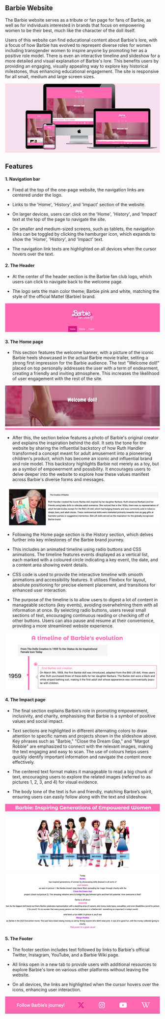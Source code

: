 ## Barbie Website

The Barbie website serves as a tribute or fan page for fans of Barbie, as well as for individuals interested in brands that focus on empowering women to be their best, much like the character of the doll itself.

Users of this website can find educational content about Barbie's lore, with a focus of how Barbie has evolved to represent diverse roles for women including transgender women to inspire anyone by promoting her as a positive role model. There is even an interactive timeline and slideshow for a more detailed and visual explanation of Barbie's lore. This benefits users by providing an engaging, visually appealing way to explore key historical milestones, thus enhancing educational engagement. The site is responsive for all small, medium and large screen sizes. 

![Website mockup image](assets/images/website-mockup.png)

## Features 

#### 1. Navigation bar 

- Fixed at the top of the one-page website, the navigation links are centered under the logo.

- Links to the 'Home', 'History', and 'Impact' section of the website.

- On larger devices, users can click on the 'Home', 'History', and 'Impact' text at the top of the page to navigate the site. 

- On smaller and medium-sized screens, such as tablets, the navigation links can be toggled by clicking the hamburger icon, which expands to show the 'Home', 'History', and 'Impact' text.

- The navigation link texts are highlighted on all devices when the cursor hovers over the text.

#### 2. The Header 

- At the center of the header section is the Barbie fan club logo, which users can click to navigate back to the welcome page.

- The logo sets the main color theme; Barbie pink and white, matching the style of the official Mattel (Barbie) brand.

![Website header](assets/images/barbie-header.png)

#### 3. The Home page 

- This section features the welcome banner, with a picture of the iconic Barbie heels showcased in the actual Barbie movie trailer, setting a strong first impression for the Barbie audience. The text "Welcome doll!" placed on top personally addresses the user with a term of endearment, creating a friendly and inviting atmosphere. This increases the likelihood of user engagement with the rest of the site.

![Welcome banner](assets/images/welcome-banner.png)

- After this, the section below features a photo of Barbie's original creator and explains the inspiration behind the doll. It sets the tone for the website by sharing the influential backstory of how Ruth Handler transformed a concept meant for adult amusement into a pioneering children's product, which has become an iconic and influential brand and role model. This backstory highlights Barbie not merely as a toy, but as a symbol of empowerment and possibility. It encourages users to delve deeper into the website to explore how these values manifest across Barbie's diverse forms and messages.

![Barbie creator section](assets/images/barbie-creator-section.png)

- Following the Home page section is the History section, which delves further into key milestones of the Barbie brand journey.

- This includes an animated timeline using radio buttons and CSS animations. The timeline features events displayed as a vertical list, each marked with a coloured circle indicating a key event, the date, and a content area showing event details.

- CSS code is used to provide the interactive timeline with smooth animations and accessibility features. It utilises Flexbox for layout, absolute positioning for precise element placement, and transitions for enhanced user interaction.

- The purpose of the timeline is to allow users to digest a lot of content in manageable sections (key events), avoiding overwhelming them with all information at once. By selecting radio buttons, users reveal small sections of text, encouraging continuous reading or checking off of other buttons. Users can also pause and resume at their convenience, providing a more streamlined website experience. 

![Timeline section](assets/images/barbie-timeline.png)

#### 4. The Impact page 

- The final section explains Barbie’s role in promoting empowerment, inclusivity, and charity, emphasising that Barbie is a symbol of positive values and social impact.

- Text sections are highlighted in different alternating colors to draw attention to specific names and projects shown in the slideshow above. Key phrases such as "Barbie," "Close the Dream Gap," and "Margot Robbie" are emphasized to connect with the relevant images, making the text engaging and easy to scan. The use of colours helps users quickly identify important information and navigate the content more effectively.

- The centered text format makes it manageable to read a big chunk of text, encouraging users to explore the related images (referred to as pictures 1, 2, 3, and 4) for visual evidence.

- The body tone of the text is fun and friendly, matching Barbie’s spirit, ensuring users can easily follow along with the text and slideshow.

![Slideshow](assets/images/slideshow.png)
![Impact text](assets/images/impact-text.png)

#### 5. The Footer 

- The footer section includes text followed by links to Barbie's official Twitter, Instagram, YouTube, and a Barbie Wiki page.

- All links open in a new tab to provide users with additional resources to explore Barbie's lore on various other platforms without leaving the website.

- On all devices, the links are highlighted when the cursor hovers over the icons, enhancing user interaction.

![Footer](assets/images/footer.png)